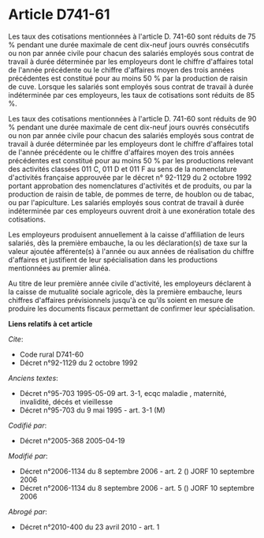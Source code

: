 # Article D741-61

Les taux des cotisations mentionnées à l'article D. 741-60 sont réduits de 75 % pendant une durée maximale de cent dix-neuf
jours ouvrés consécutifs ou non par année civile pour chacun des salariés employés sous contrat de travail à durée déterminée
par les employeurs dont le chiffre d'affaires total de l'année précédente ou le chiffre d'affaires moyen des trois années
précédentes est constitué pour au moins 50 % par la production de raisin de cuve. Lorsque les salariés sont employés sous
contrat de travail à durée indéterminée par ces employeurs, les taux de cotisations sont réduits de 85 %.

Les taux des cotisations mentionnées à l'article D. 741-60 sont réduits de 90 % pendant une durée maximale de cent dix-neuf
jours ouvrés consécutifs ou non par année civile pour chacun des salariés employés sous contrat de travail à durée déterminée
par les employeurs dont le chiffre d'affaires total de l'année précédente ou le chiffre d'affaires moyen des trois années
précédentes est constitué pour au moins 50 % par les productions relevant des activités classées 011 C, 011 D et 011 F au
sens de la nomenclature d'activités française approuvée par le décret n° 92-1129 du 2 octobre 1992 portant approbation des
nomenclatures d'activités et de produits, ou par la production de raisin de table, de pommes de terre, de houblon ou de
tabac, ou par l'apiculture. Les salariés employés sous contrat de travail à durée indéterminée par ces employeurs ouvrent
droit à une exonération totale des cotisations.

Les employeurs produisent annuellement à la caisse d'affiliation de leurs salariés, dès la première embauche, la ou les
déclaration(s) de taxe sur la valeur ajoutée afférente(s) à l'année ou aux années de réalisation du chiffre d'affaires et
justifient de leur spécialisation dans les productions mentionnées au premier alinéa.

Au titre de leur première année civile d'activité, les employeurs déclarent à la caisse de mutualité sociale agricole, dès la
première embauche, leurs chiffres d'affaires prévisionnels jusqu'à ce qu'ils soient en mesure de produire les documents
fiscaux permettant de confirmer leur spécialisation.

**Liens relatifs à cet article**

_Cite_:

  - Code rural D741-60
  - Décret n°92-1129 du 2 octobre 1992

_Anciens textes_:

  - Décret n°95-703 1995-05-09 art. 3-1, ecqc maladie , maternité, invalidité, décés et vieillesse
  - Décret n°95-703 du 9 mai 1995 - art. 3-1 (M)

_Codifié par_:

  - Décret n°2005-368 2005-04-19

_Modifié par_:

  - Décret n°2006-1134 du 8 septembre 2006 - art. 2 () JORF 10 septembre 2006
  - Décret n°2006-1134 du 8 septembre 2006 - art. 5 () JORF 10 septembre 2006

_Abrogé par_:

  - Décret n°2010-400 du 23 avril 2010 - art. 1
